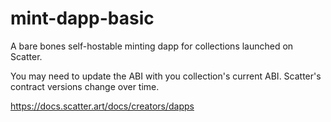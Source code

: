 # mint-dapp-basic

A bare bones self-hostable minting dapp for collections launched on Scatter.

You may need to update the ABI with you collection's current ABI. Scatter's contract versions change over time.

https://docs.scatter.art/docs/creators/dapps
